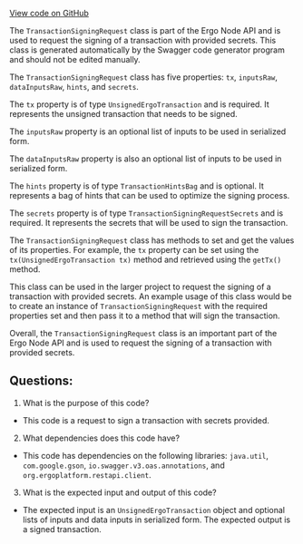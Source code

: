 [View code on GitHub](https://github.com/ergoplatform/ergo-appkit/java-client-generated/src/main/java/org/ergoplatform/restapi/client/TransactionSigningRequest.java)

The `TransactionSigningRequest` class is part of the Ergo Node API and is used to request the signing of a transaction with provided secrets. This class is generated automatically by the Swagger code generator program and should not be edited manually. 

The `TransactionSigningRequest` class has five properties: `tx`, `inputsRaw`, `dataInputsRaw`, `hints`, and `secrets`. 

The `tx` property is of type `UnsignedErgoTransaction` and is required. It represents the unsigned transaction that needs to be signed. 

The `inputsRaw` property is an optional list of inputs to be used in serialized form. 

The `dataInputsRaw` property is also an optional list of inputs to be used in serialized form. 

The `hints` property is of type `TransactionHintsBag` and is optional. It represents a bag of hints that can be used to optimize the signing process. 

The `secrets` property is of type `TransactionSigningRequestSecrets` and is required. It represents the secrets that will be used to sign the transaction. 

The `TransactionSigningRequest` class has methods to set and get the values of its properties. For example, the `tx` property can be set using the `tx(UnsignedErgoTransaction tx)` method and retrieved using the `getTx()` method. 

This class can be used in the larger project to request the signing of a transaction with provided secrets. An example usage of this class would be to create an instance of `TransactionSigningRequest` with the required properties set and then pass it to a method that will sign the transaction. 

Overall, the `TransactionSigningRequest` class is an important part of the Ergo Node API and is used to request the signing of a transaction with provided secrets.
## Questions: 
 1. What is the purpose of this code?
- This code is a request to sign a transaction with secrets provided.

2. What dependencies does this code have?
- This code has dependencies on the following libraries: `java.util`, `com.google.gson`, `io.swagger.v3.oas.annotations`, and `org.ergoplatform.restapi.client`.

3. What is the expected input and output of this code?
- The expected input is an `UnsignedErgoTransaction` object and optional lists of inputs and data inputs in serialized form. The expected output is a signed transaction.
